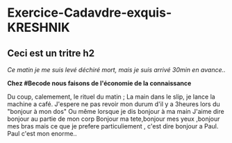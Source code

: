 # Exercice-Cadavdre-exquis-KRESHNIK

## Ceci est un tritre h2

*Ce matin je me suis levé déchiré mort, mais je suis arrivé 30min en avance..*

**Chez #Becode nous faisons de l'économie de la connaissance**

Du coup, calemement, le rituel du matin ;
La main dans le slip, je lance la machine a café.
J'espere ne pas revoir mon durum d'il y a 3heures lors du "bonjour à mon dos"
Ou même lorsque je dis bonjour à ma main
J'aime dire bonjour au partie de mon corp
Bonjour ma tete,bonjour mes yeux ,bonjour mes bras mais ce que je prefere particuliement , c'est dire bonjour a Paul.
Paul c'est mon enorme..

